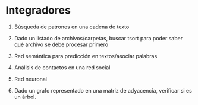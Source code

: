 # Integradores

1. Búsqueda de patrones en una cadena de texto  

2. Dado un listado de archivos/carpetas, buscar tsort para poder saber qué archivo se debe procesar primero  

3. Red semántica para predicción en textos/asociar palabras  

4. Análisis de contactos en una red social  

5. Red neuronal  

6. Dado un grafo representado en una matriz de adyacencia, verificar si es un árbol.  
